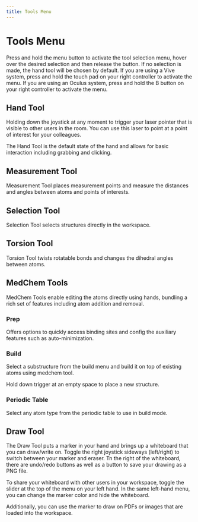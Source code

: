 ```yaml
---
title: Tools Menu
---
```


# Tools Menu

<vimg src="navigating-page/tools-menu-updated.gif" />

Press and hold the menu button to activate the tool selection menu, hover over the desired selection and then release the button. If no selection is made, the hand tool will be chosen by default. If you are using a Vive system, press and hold the touch pad on your right controller to activate the menu. If you are using an Oculus system, press and hold the B button on your right controller to activate the menu.

## Hand Tool

<vimg src="navigating-page/Tool-Laser.jpg" />

Holding down the joystick at any moment to trigger your laser pointer that is visible to other users in the room. You can use this laser to point at a point of interest for your colleagues.

<vimg src="navigating-page/Tool-Hand.jpg" />

The Hand Tool is the default state of the hand and allows for basic interaction including grabbing and clicking.

## Measurement Tool

<vimg src="navigating-page/Tool-Measurement.jpg" />

<vimg src="navigating-page/Measurement_Distance.gif" />

Measurement Tool places measurement points and measure the distances and angles between atoms and points of interests.

## Selection Tool

<vimg src="navigating-page/Tool-Selection.jpg" />

<vimg src="navigating-page/Selection_Residue.gif" />

Selection Tool selects structures directly in the workspace.

## Torsion Tool

<vimg src="navigating-page/Tool-Torsion.jpg" />

Torsion Tool twists rotatable bonds and changes the dihedral angles between atoms.

## MedChem Tools

<vimg src="features-page/medchem.gif" />

MedChem Tools enable editing the atoms directly using hands, bundling a rich set of features including atom addition and removal.

### Prep

<vimg src="navigating-page/Medchem-Prep.jpg" />

Offers options to quickly access binding sites and config the auxiliary features such as auto-minimization.

### Build

<vimg src="navigating-page/Medchem-Build.jpg" />

Select a substructure from the build menu and build it on top of existing atoms using medchem tool.

<vimg src="navigating-page/Medchem-Place.jpg" />

Hold down trigger at an empty space to place a new structure.

### Periodic Table

<vimg src="navigating-page/Medchem-PeriodicTable.jpg" />

Select any atom type from the periodic table to use in build mode.

## Draw Tool

<vimg src="navigating-page/whiteboard.gif" />

The Draw Tool puts a marker in your hand and brings up a whiteboard that you can draw/write on. Toggle the right joystick sideways (left/right) to switch between your marker and eraser. Tn the right of the whiteboard, there are undo/redo buttons as well as a button to save your drawing as a PNG file.

<vimg src="navigating-page/updated_whiteboard.png" />

To share your whiteboard with other users in your workspace, toggle the slider at the top of the menu on your left hand. In the same left-hand menu, you can change the marker color and hide the whiteboard.

<vimg src="navigating-page/pdf_drawing.gif" />

Additionally, you can use the marker to draw on PDFs or images that are loaded into the workspace.

